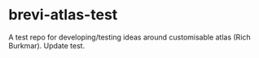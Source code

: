 # brevi-atlas-test
A test repo for developing/testing ideas around customisable atlas (Rich Burkmar).
Update test.
